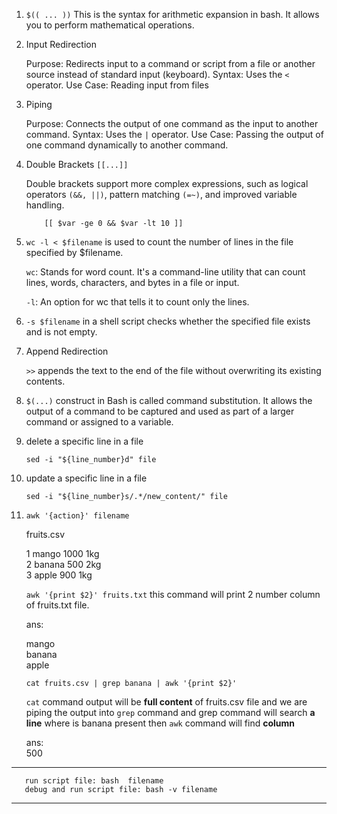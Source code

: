 1. `$(( ... ))` This is the syntax for arithmetic expansion in bash. 
    It allows you to perform mathematical operations.

2. Input Redirection

    Purpose: Redirects input to a command or script from a file or
    another source instead of standard input (keyboard).
    Syntax: Uses the `<` operator.
    Use Case: Reading input from files
3. Piping

    Purpose: Connects the output of one command as the input to another command.
    Syntax: Uses the `|` operator.
    Use Case: Passing the output of one command dynamically to another command.
4. Double Brackets `[[...]]`

    Double brackets support more complex expressions, such as logical operators `(&&, ||)`, pattern matching `(=~)`, and improved variable handling.

    ~~~
        [[ $var -ge 0 && $var -lt 10 ]]
    ~~~

5. `wc -l < $filename` is used to count the number of lines in the file specified by $filename.

    `wc`: Stands for word count. It's a command-line utility that can count lines, words, characters, and bytes in a file or input.

    `-l`: An option for wc that tells it to count only the lines.

6.  `-s $filename` in a shell script checks whether the specified file exists and is not empty.

7. Append Redirection

    `>>` appends the text to the end of the file without overwriting its existing contents.

8. `$(...)` construct in Bash is called command substitution. It allows the output of a command to be captured and used as part of a larger command or assigned to a variable.

9. delete a specific line in a file

    `sed -i "${line_number}d" file`
10. update a specific line in a file

    `sed -i "${line_number}s/.*/new_content/" file`

11. `awk '{action}' filename`

    fruits.csv

    1 mango   1000  1kg  \
    2 banana  500   2kg  \
    3 apple   900   1kg

    `awk '{print $2}' fruits.txt` this command will print 2 number column of fruits.txt file.

     ans:
    
     mango \
     banana \
     apple

    `cat fruits.csv | grep banana | awk '{print $2}' `  

    `cat` command output will be **full content** of fruits.csv file and we are piping the output into `grep` command and grep command will search **a line** where is banana present then `awk` command will 
    find **column**

    ans:\
    500
         
---
       run script file: bash  filename
       debug and run script file: bash -v filename
---

